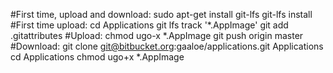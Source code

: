 #First time, upload and download:
sudo apt-get install git-lfs
git-lfs install
#First time upload:
cd Applications
git lfs track '*.AppImage'
git add .gitattributes
#Upload:
chmod ugo-x *.AppImage
git push origin master
#Download:
git clone git@bitbucket.org:gaaloe/applications.git Applications
cd Applications
chmod ugo+x *.AppImage
